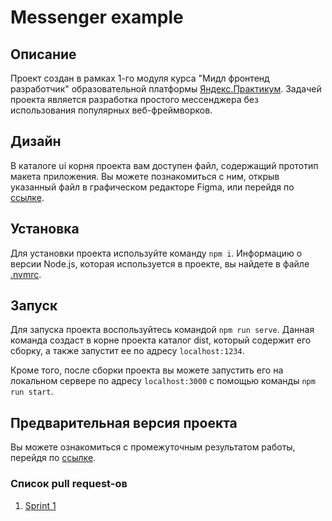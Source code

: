 # Messenger example

## Описание

Проект создан в рамках 1-го модуля курса "Мидл фронтенд разработчик" образовательной
платформы [Яндекс.Практикум](https://practicum.yandex.ru). Задачей проекта является разработка простого мессенджера без
использования популярных веб-фреймворков.

## Дизайн

В каталоге ui корня проекта вам доступен файл, содержащий прототип макета приложения. Вы можете познакомиться с ним,
открыв указанный файл в графическом редакторе Figma, или перейдя
по [ссылке](https://www.figma.com/file/24EUnEHGEDNLdOcxg7ULwV/Chat?node-id=0%3A1).

## Установка

Для установки проекта используйте команду `npm i`. Информацию о версии Node.js, которая используется в проекте, вы
найдете в файле [.nvmrc](https://github.com/EranosyanEduard/middle.messenger.praktikum.yandex/blob/sprint_1/.nvmrc).

## Запуск

Для запуска проекта воспользуйтесь командой `npm run serve`. Данная команда создаст в корне проекта каталог dist,
который содержит его сборку, а также запустит ее по адресу `localhost:1234`.

Кроме того, после сборки проекта вы можете запустить его на локальном сервере по адресу `localhost:3000` с помощью
команды `npm run start`.

## Предварительная версия проекта

Вы можете ознакомиться с промежуточным результатом работы, перейдя
по [ссылке](https://reverent-chandrasekhar-74e417.netlify.app/).

### Список pull request-ов

1. [Sprint 1](https://github.com/EranosyanEduard/middle.messenger.praktikum.yandex/pull/1)
